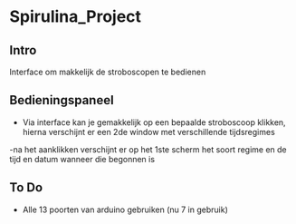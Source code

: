 # Spirulina_Project

## Intro

Interface om makkelijk de stroboscopen te bedienen

## Bedieningspaneel

- Via interface kan je gemakkelijk op een bepaalde stroboscoop klikken, hierna verschijnt er een 2de window met verschillende tijdsregimes

-na het aanklikken verschijnt er op het 1ste scherm het soort regime en de tijd en datum wanneer die begonnen is
## To Do

- Alle 13 poorten van arduino gebruiken (nu 7 in gebruik)
